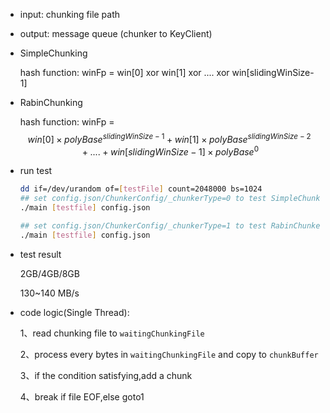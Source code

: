 * input: chunking file path
* output: message queue (chunker to KeyClient) 

* SimpleChunking

  hash function: winFp = win[0] xor win[1] xor .... xor win[slidingWinSize-1]

* RabinChunking

  hash function: winFp = $$win[0]\times polyBase^{slidingWinSize-1}+win[1]\times polyBase^{slidingWinSize-2}+....+win[slidingWinSize-1]\times polyBase^0$$

* run test

  ```bash
  dd if=/dev/urandom of=[testFile] count=2048000 bs=1024
  ## set config.json/ChunkerConfig/_chunkerType=0 to test SimpleChunker
  ./main [testfile] config.json
  
  ## set config.json/ChunkerConfig/_chunkerType=1 to test RabinChunker
  ./main [testfile] config.json
  ```

* test result

  2GB/4GB/8GB

  130~140 MB/s

* code logic(Single Thread):

  1、read chunking file to `waitingChunkingFile`

  2、process every bytes in `waitingChunkingFile` and copy to `chunkBuffer`

  3、if the condition satisfying,add a chunk

  4、break if file EOF,else goto1
  